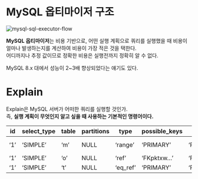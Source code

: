 # MySQL 옵티마이저 구조 

![mysql-sql-executor-flow](https://user-images.githubusercontent.com/50267433/146498116-473b07ec-4ed5-44c9-90bc-6030e9aeccbc.png) 

**MySQL 옵티마이저**는 비용 기반으로, 어떤 실행 계획으로 쿼리를 실행했을 때 비용이 얼마나 발생하는지를 계산하여 비용이 가장 적은 것을 택한다.   
어디까지나 추정 값이므로 정확한 비용은 실행전까지 정확히 알 수 없다.  

MySQL 8.x 대에서 성능이 2~3배 향상되었다는 얘기도 있다.  

# Explain  
   
Explain은 MySQL 서버가 어떠한 쿼리를 실행할 것인가.        
즉, **실행 계획이 무엇인지 알고 싶을 때 사용하는 기본적인 명령어이다.**       

|id|select_type|table|partitions|type|possible_keys|key|key_len|ref|rows|filtered|Extra|
|-|------------|-----|----------|----|-------------|---|-------|---|----|--------|-----|
|‘1’|‘SIMPLE’|‘m’|NULL|‘range’|‘PRIMARY’|‘PRIMARY’|‘8’|NULL|‘3’|‘100.00’|‘Using where’|
|‘1’|‘SIMPLE’|‘o’|NULL|‘ref’|‘FKpktxw…’|‘FKpktxw…’|‘8’|‘sample.m.id’|‘90’|‘100.00’|NULL|
|‘1’|‘SIMPLE’|‘t’|NULL|‘eq_ref’|‘PRIMARY’|‘PRIMARY’|‘8’|‘sample.o.transaction_id’|‘1’|‘100.00’|NULL|


